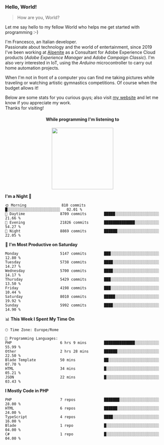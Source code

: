 ### Hello, World!

> How are you, World?

Let me say hello to my fellow World who helps me get started with programming :-)

I'm Francesco, an Italian developer.  
Passionate about technology and the world of entertainment, since 2019 I've been working at [Alpenite](https://www.alpenite.com) as a Consultant for Adobe Experience Cloud products (*Adobe Experience Manager* and *Adobe Campaign Classic*). I'm also very interested in IoT, using the *Arduino* microcontroller to carry out home automation projects.

When I'm not in front of a computer you can find me taking pictures while traveling or watching artistic gymnastics competitions. Of course when the budget allows it!

Below are some stats for you curious guys; also visit [my website](https://www.francescorega.eu) and let me know if you appreciate my work.  
Thanks for visiting!

<div align="center">
  <h4>While programming I'm listening to</h4>
  <a href="https://apps.francescorega.eu/now-playing/11147232609" target="_blank"><img src="https://apps.francescorega.eu/now-playing/11147232609" width="200"></a>
</div>

<!--START_SECTION:waka-->
**I'm a Night 🦉** 

```text
🌞 Morning                810 commits         █░░░░░░░░░░░░░░░░░░░░░░░░   02.01 % 
🌆 Daytime                8709 commits        █████░░░░░░░░░░░░░░░░░░░░   21.66 % 
🌃 Evening                21826 commits       ██████████████░░░░░░░░░░░   54.27 % 
🌙 Night                  8869 commits        ██████░░░░░░░░░░░░░░░░░░░   22.05 % 
```
📅 **I'm Most Productive on Saturday** 

```text
Monday                   5147 commits        ███░░░░░░░░░░░░░░░░░░░░░░   12.80 % 
Tuesday                  5738 commits        ████░░░░░░░░░░░░░░░░░░░░░   14.27 % 
Wednesday                5700 commits        ████░░░░░░░░░░░░░░░░░░░░░   14.17 % 
Thursday                 5429 commits        ███░░░░░░░░░░░░░░░░░░░░░░   13.50 % 
Friday                   4198 commits        ███░░░░░░░░░░░░░░░░░░░░░░   10.44 % 
Saturday                 8010 commits        █████░░░░░░░░░░░░░░░░░░░░   19.92 % 
Sunday                   5992 commits        ████░░░░░░░░░░░░░░░░░░░░░   14.90 % 
```


📊 **This Week I Spent My Time On** 

```text
🕑︎ Time Zone: Europe/Rome

💬 Programming Languages: 
PHP                      6 hrs 9 mins        ██████████████░░░░░░░░░░░   55.99 % 
Other                    2 hrs 28 mins       ██████░░░░░░░░░░░░░░░░░░░   22.50 % 
Blade Template           50 mins             ██░░░░░░░░░░░░░░░░░░░░░░░   07.70 % 
HTML                     34 mins             █░░░░░░░░░░░░░░░░░░░░░░░░   05.21 % 
JSON                     22 mins             █░░░░░░░░░░░░░░░░░░░░░░░░   03.43 % 
```

**I Mostly Code in PHP** 

```text
PHP                      7 repos             ███████░░░░░░░░░░░░░░░░░░   28.00 % 
HTML                     6 repos             ██████░░░░░░░░░░░░░░░░░░░   24.00 % 
TypeScript               4 repos             ████░░░░░░░░░░░░░░░░░░░░░   16.00 % 
Blade                    1 repo              █░░░░░░░░░░░░░░░░░░░░░░░░   04.00 % 
C#                       1 repo              █░░░░░░░░░░░░░░░░░░░░░░░░   04.00 % 
```




<!--END_SECTION:waka-->
